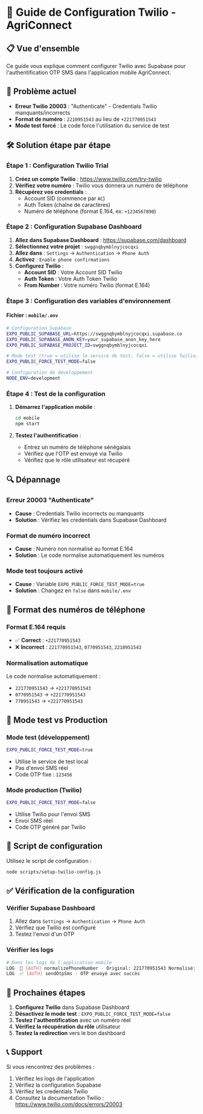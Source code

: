 # 🔧 Guide de Configuration Twilio - AgriConnect

## 📋 Vue d'ensemble

Ce guide vous explique comment configurer Twilio avec Supabase pour l'authentification OTP SMS dans l'application mobile AgriConnect.

## 🚨 Problème actuel

- **Erreur Twilio 20003** : "Authenticate" - Credentials Twilio manquants/incorrects
- **Format de numéro** : `2210951543` au lieu de `+221770951543`
- **Mode test forcé** : Le code force l'utilisation du service de test

## 🛠️ Solution étape par étape

### **Étape 1 : Configuration Twilio Trial**

1. **Créez un compte Twilio** : https://www.twilio.com/try-twilio
2. **Vérifiez votre numéro** : Twilio vous donnera un numéro de téléphone
3. **Récupérez vos credentials** :
   - Account SID (commence par `AC`)
   - Auth Token (chaîne de caractères)
   - Numéro de téléphone (format E.164, ex: `+1234567890`)

### **Étape 2 : Configuration Supabase Dashboard**

1. **Allez dans Supabase Dashboard** : https://supabase.com/dashboard
2. **Sélectionnez votre projet** : `swggnqbymblnyjcocqxi`
3. **Allez dans** : `Settings` → `Authentication` → `Phone Auth`
4. **Activez** : `Enable phone confirmations`
5. **Configurez Twilio** :
   - **Account SID** : Votre Account SID Twilio
   - **Auth Token** : Votre Auth Token Twilio
   - **From Number** : Votre numéro Twilio (format E.164)

### **Étape 3 : Configuration des variables d'environnement**

#### **Fichier : `mobile/.env`**
```bash
# Configuration Supabase
EXPO_PUBLIC_SUPABASE_URL=https://swggnqbymblnyjcocqxi.supabase.co
EXPO_PUBLIC_SUPABASE_ANON_KEY=your_supabase_anon_key_here
EXPO_PUBLIC_SUPABASE_PROJECT_ID=swggnqbymblnyjcocqxi

# Mode test (true = utilise le service de test, false = utilise Twilio)
EXPO_PUBLIC_FORCE_TEST_MODE=false

# Configuration de développement
NODE_ENV=development
```

### **Étape 4 : Test de la configuration**

1. **Démarrez l'application mobile** :
   ```bash
   cd mobile
   npm start
   ```

2. **Testez l'authentification** :
   - Entrez un numéro de téléphone sénégalais
   - Vérifiez que l'OTP est envoyé via Twilio
   - Vérifiez que le rôle utilisateur est récupéré

## 🔍 Dépannage

### **Erreur 20003 "Authenticate"**
- **Cause** : Credentials Twilio incorrects ou manquants
- **Solution** : Vérifiez les credentials dans Supabase Dashboard

### **Format de numéro incorrect**
- **Cause** : Numéro non normalisé au format E.164
- **Solution** : Le code normalise automatiquement les numéros

### **Mode test toujours activé**
- **Cause** : Variable `EXPO_PUBLIC_FORCE_TEST_MODE=true`
- **Solution** : Changez en `false` dans `mobile/.env`

## 📱 Format des numéros de téléphone

### **Format E.164 requis**
- ✅ **Correct** : `+221770951543`
- ❌ **Incorrect** : `221770951543`, `0770951543`, `2210951543`

### **Normalisation automatique**
Le code normalise automatiquement :
- `221770951543` → `+221770951543`
- `0770951543` → `+221770951543`
- `770951543` → `+221770951543`

## 🧪 Mode test vs Production

### **Mode test (développement)**
```bash
EXPO_PUBLIC_FORCE_TEST_MODE=true
```
- Utilise le service de test local
- Pas d'envoi SMS réel
- Code OTP fixe : `123456`

### **Mode production (Twilio)**
```bash
EXPO_PUBLIC_FORCE_TEST_MODE=false
```
- Utilise Twilio pour l'envoi SMS
- Envoi SMS réel
- Code OTP généré par Twilio

## 🔧 Script de configuration

Utilisez le script de configuration :
```bash
node scripts/setup-twilio-config.js
```

## ✅ Vérification de la configuration

### **Vérifier Supabase Dashboard**
1. Allez dans `Settings` → `Authentication` → `Phone Auth`
2. Vérifiez que Twilio est configuré
3. Testez l'envoi d'un OTP

### **Vérifier les logs**
```bash
# Dans les logs de l'application mobile
LOG  📱 [AUTH] normalizePhoneNumber - Original: 221770951543 Normalisé: +221770951543
LOG  ✅ [AUTH] sendOtpSms - OTP envoyé avec succès
```

## 🚀 Prochaines étapes

1. **Configurez Twilio** dans Supabase Dashboard
2. **Désactivez le mode test** : `EXPO_PUBLIC_FORCE_TEST_MODE=false`
3. **Testez l'authentification** avec un numéro réel
4. **Vérifiez la récupération du rôle** utilisateur
5. **Testez la redirection** vers le bon dashboard

## 📞 Support

Si vous rencontrez des problèmes :
1. Vérifiez les logs de l'application
2. Vérifiez la configuration Supabase
3. Vérifiez les credentials Twilio
4. Consultez la documentation Twilio : https://www.twilio.com/docs/errors/20003
